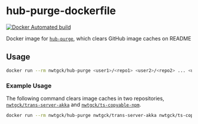 # hub-purge-dockerfile
[![Docker Automated build](https://img.shields.io/docker/automated/nwtgck/hub-purge.svg)](https://hub.docker.com/r/nwtgck/hub-purge/)

Docker image for [`hub-purge`](https://github.com/mpyw/hub-purge), which 
clears GitHub image caches on README

## Usage

```bash
docker run --rm nwtgck/hub-purge <user1>/<repo1> <user2>/<repo2> ... <userN>/<repoN>
```

### Example Usage

The following command clears image caches in two repositories, [`nwtgck/trans-server-akka`](https://github.com/nwtgck/trans-server-akka) and [`nwtgck/ts-copyable-npm`](https://github.com/nwtgck/ts-copyable-npm).

```bash
docker run --rm nwtgck/hub-purge nwtgck/trans-server-akka nwtgck/ts-copyable-npm
```
